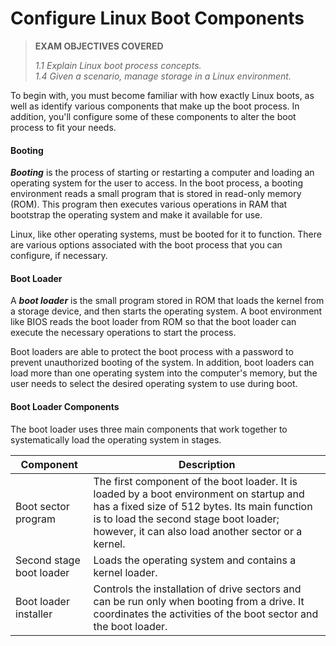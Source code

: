 # Configure Linux Boot Components

> **EXAM OBJECTIVES COVERED**
> 
> _1.1 Explain Linux boot process concepts.  
> 1.4 Given a scenario, manage storage in a Linux environment._

To begin with, you must become familiar with how exactly Linux boots, as well as identify various components that make up the boot process. In addition, you'll configure some of these components to alter the boot process to fit your needs.

#### Booting

**_Booting_** is the process of starting or restarting a computer and loading an operating system for the user to access. In the boot process, a booting environment reads a small program that is stored in read-only memory (ROM). This program then executes various operations in RAM that bootstrap the operating system and make it available for use.

Linux, like other operating systems, must be booted for it to function. There are various options associated with the boot process that you can configure, if necessary.

#### Boot Loader

A **_boot loader_** is the small program stored in ROM that loads the kernel from a storage device, and then starts the operating system. A boot environment like BIOS reads the boot loader from ROM so that the boot loader can execute the necessary operations to start the process.

Boot loaders are able to protect the boot process with a password to prevent unauthorized booting of the system. In addition, boot loaders can load more than one operating system into the computer's memory, but the user needs to select the desired operating system to use during boot.

#### Boot Loader Components

The boot loader uses three main components that work together to systematically load the operating system in stages.

Component | Description
------- | ----------
Boot sector program | The first component of the boot loader. It is loaded by a boot environment on startup and has a fixed size of 512 bytes. Its main function is to load the second stage boot loader; however, it can also load another sector or a kernel.
Second stage boot loader | Loads the operating system and contains a kernel loader.
Boot loader installer | Controls the installation of drive sectors and can be run only when booting from a drive. It coordinates the activities of the boot sector and the boot loader.

